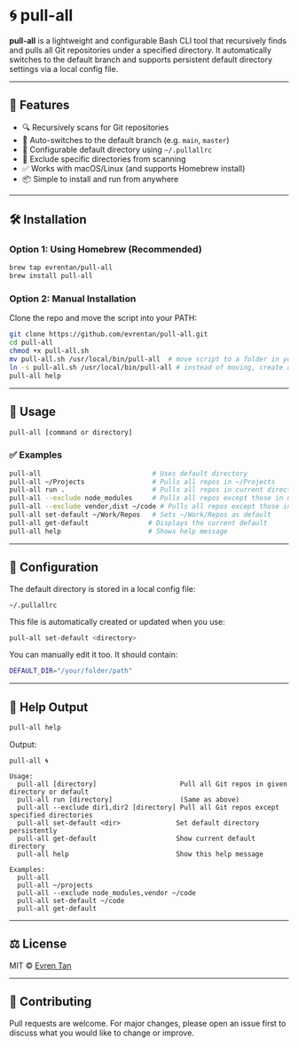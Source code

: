 # 🌀 pull-all

**pull-all** is a lightweight and configurable Bash CLI tool that recursively finds and pulls all Git repositories under a specified directory. It automatically switches to the default branch and supports persistent default directory settings via a local config file.

---

## 🚀 Features

- 🔍 Recursively scans for Git repositories
- 🔁 Auto-switches to the default branch (e.g. `main`, `master`)
- 💾 Configurable default directory using `~/.pullallrc`
- 🚫 Exclude specific directories from scanning
- ✅ Works with macOS/Linux (and supports Homebrew install)
- 📦 Simple to install and run from anywhere

---

## 🛠 Installation

### Option 1: Using Homebrew (Recommended)

```bash
brew tap evrentan/pull-all
brew install pull-all
```

### Option 2: Manual Installation

Clone the repo and move the script into your PATH:

```bash
git clone https://github.com/evrentan/pull-all.git
cd pull-all
chmod +x pull-all.sh
mv pull-all.sh /usr/local/bin/pull-all  # move script to a folder in your PATH (choose this or the next one)
ln -s pull-all.sh /usr/local/bin/pull-all # instead of moving, create a symlink (choose this or the previous one)
pull-all help
```

---

## 🧪 Usage

```bash
pull-all [command or directory]
```

### ✅ Examples

```bash
pull-all                            # Uses default directory
pull-all ~/Projects                 # Pulls all repos in ~/Projects
pull-all run .                      # Pulls all repos in current directory
pull-all --exclude node_modules     # Pulls all repos except those in node_modules
pull-all --exclude vendor,dist ~/code # Pulls all repos except those in vendor or dist
pull-all set-default ~/Work/Repos   # Sets ~/Work/Repos as default
pull-all get-default               # Displays the current default
pull-all help                      # Shows help message
```

---

## 📁 Configuration

The default directory is stored in a local config file:

```
~/.pullallrc
```

This file is automatically created or updated when you use:

```bash
pull-all set-default <directory>
```

You can manually edit it too. It should contain:

```bash
DEFAULT_DIR="/your/folder/path"
```

---

## 📄 Help Output

```bash
pull-all help
```

Output:

```
pull-all 🌀

Usage:
  pull-all [directory]                     Pull all Git repos in given directory or default
  pull-all run [directory]                 (Same as above)
  pull-all --exclude dir1,dir2 [directory] Pull all Git repos except specified directories
  pull-all set-default <dir>              Set default directory persistently
  pull-all get-default                    Show current default directory
  pull-all help                           Show this help message

Examples:
  pull-all
  pull-all ~/projects
  pull-all --exclude node_modules,vendor ~/code
  pull-all set-default ~/code
  pull-all get-default
```

---

## ⚖️ License

MIT © [Evren Tan](https://github.com/evrentan)

---

## 🤝 Contributing

Pull requests are welcome. For major changes, please open an issue first to discuss what you would like to change or improve.

